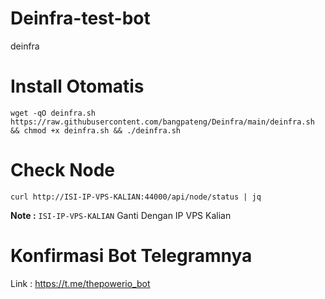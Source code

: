 # Deinfra-test-bot
deinfra
# Install Otomatis

```
wget -qO deinfra.sh https://raw.githubusercontent.com/bangpateng/Deinfra/main/deinfra.sh && chmod +x deinfra.sh && ./deinfra.sh
```

# Check Node

```
curl http://ISI-IP-VPS-KALIAN:44000/api/node/status | jq
```

**Note :** `ISI-IP-VPS-KALIAN` Ganti Dengan IP VPS Kalian

# Konfirmasi Bot Telegramnya

Link : https://t.me/thepowerio_bot
